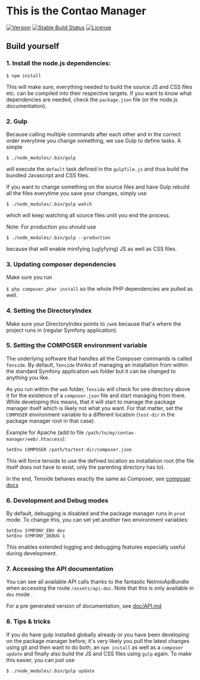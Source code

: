 This is the Contao Manager
==================================

[![Version](http://img.shields.io/packagist/v/contao/contao-manager.svg?style=flat-square)](https://packagist.org/packages/contao/contao-manager)
[![Stable Build Status](http://img.shields.io/travis/contao/contao-manager/master.svg?style=flat-square&label=stable%20build)](https://travis-ci.org/contao/contao-manager)
[![License](http://img.shields.io/packagist/l/contao/contao-manager.svg?style=flat-square)](http://spdx.org/licenses/MIT)

## Build yourself

### 1. Install the node.js dependencies:

`$ npm install`

This will make sure, everything needed to build the source JS and CSS files etc.
can be compiled into their respective targets.
If you want to know what dependencies are needed, check the `package.json`
file (or the node.js documentation).

###  2. Gulp

Because calling multiple commands after each other and in the correct
order everytime you change something, we use Gulp to define tasks. A simple

`$ ./node_modules/.bin/gulp`

will execute the `default` task defined in the `gulpfile.js` and thus build
the bundled Javascript and CSS files.

If you want to change something on the source files and have Gulp rebuild
all the files everytime you save your changes, simply use

`$ ./node_modules/.bin/gulp watch`

which will keep watching all source files until you end the process.

Note: For production you should use

`$ ./node_modules/.bin/gulp --production`

because that will enable minifying (uglyfying) JS as well as CSS files.

### 3. Updating composer dependencies

Make sure you run

`$ php composer.phar install` so the whole PHP dependencies are pulled
as well.

### 4. Setting the DirectoryIndex

Make sure your DirectoryIndex points to `/web` because that's where the
project runs in (regular Symfony application).

### 5. Setting the COMPOSER environment variable

The underlying software that handles all the Composer commands is called
`Tenside`. By default, `Tenside` thinks of managing an installation from
within the standard Symfony application `web` folder but it can be
changed to anything you like.

As you run within the `web` folder, `Tenside` will check for one directory
above it for the existence of a `composer.json` file and start managing
from there. While developing this means, that it will start to manage the
package manager itself which is likely not what you want.
For that matter, set the `COMPOSER` environment variable to a different
location (`test-dir` in the package manager root in that case).

Example for Apache (add to file `/path/to/my/contao-manager/web/.htaccess`):

```
SetEnv COMPOSER /path/to/test-dir/composer.json
```

This will force tenside to use the defined location as installation root
(the file itself does not have to exist, only the parenting directory has
to).

In the end, Tenside behaves exactly the same as Composer, see
[composer docs](https://getcomposer.org/doc/03-cli.md#composer)

### 6. Development and Debug modes

By default, debugging is disabled and the package manager runs in `prod`
mode. To change this, you can set yet another two environment variables:

```
SetEnv SYMFONY_ENV dev
SetEnv SYMFONY_DEBUG 1
```

This enables extended logging and debugging features especially useful
during development.

### 7. Accessing the API documentation

You can see all available API calls thanks to the fantastic 
NelmioApiBundle when accessing the route `/assets/api-doc`.
Note that this is only available in `dev` mode .

For a pre generated version of documentation, see [doc/API.md][1]

[1]: https://github.com/contao/contao-manager/blob/master/doc/API.md

### 8. Tips & tricks

If you do have gulp installed globally already or you have
been developing on the package manager before, it's very likely you pull
the latest changes using git and then want to do both, an `npm install`
as well as a `composer update` and finally also build the JS and CSS
files using `gulp` again. To make this easier, you can just use

`$ ./node_modules/.bin/gulp update`
